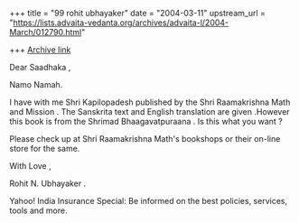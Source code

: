 +++
title = "99 rohit ubhayaker"
date = "2004-03-11"
upstream_url = "https://lists.advaita-vedanta.org/archives/advaita-l/2004-March/012790.html"

+++
[Archive link](https://lists.advaita-vedanta.org/archives/advaita-l/2004-March/012790.html)

Dear  Saadhaka ,

Namo Namah.

I  have  with  me  Shri Kapilopadesh  published  by the  Shri  Raamakrishna  Math  and  Mission . The  Sanskrita  text  and  English  translation  are  given .However  this  book  is  from  the  Shrimad  Bhaagavatpuraana . Is  this  what  you  want ?

Please  check  up  at  Shri  Raamakrishna Math's  bookshops or  their  on-line  store  for  the  same.

With  Love ,

Rohit N. Ubhayaker .

Yahoo! India Insurance Special: Be informed on the best policies, services, tools and more.


